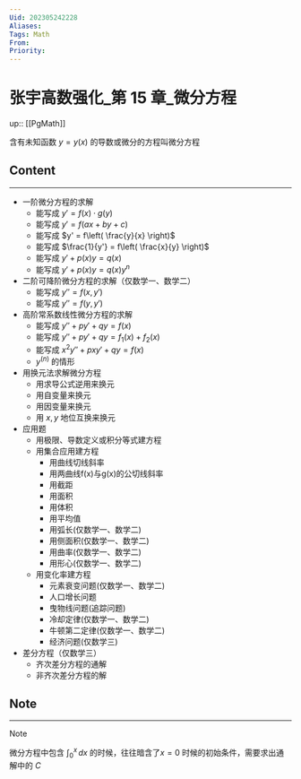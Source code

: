 ```yaml
---
Uid: 202305242228
Aliases: 
Tags: Math 
From: 
Priority: 
---
```

# 张宇高数强化_第 15 章_微分方程
up:: [[PgMath]]

含有未知函数 $y = y(x)$ 的导数或微分的方程叫微分方程

## Content
---
- 一阶微分方程的求解
	- 能写成 $y' = f(x) \cdot g(y)$
	- 能写成 $y' = f(ax+by+c)$
	- 能写成 $y' = f\left( \frac{y}{x} \right)$
	- 能写成 $\frac{1}{y'} = f\left( \frac{x}{y} \right)$
	- 能写成 $y' + p(x)y = q(x)$
	- 能写成 $y' + p(x)y = q(x)y^{n}$
- 二阶可降阶微分方程的求解（仅数学一、数学二）
	- 能写成 $y'' = f(x, y')$
	- 能写成 $y'' = f(y, y')$
- 高阶常系数线性微分方程的求解
	- 能写成  $y'' + py' + qy = f(x)$
	- 能写成 $y'' + py' + qy = f_{1}(x) + f_{2}(x)$
	- 能写成 $x^{2}y'' + pxy' + qy = f(x)$
	- $y^{(n)}$ 的情形
- 用换元法求解微分方程
	- 用求导公式逆用来换元
	- 用自变量来换元
	- 用因变量来换元
	- 用 $x,y$ 地位互换来换元
- 应用题
	- 用极限、导数定义或积分等式建方程
	- 用集合应用建方程
		- 用曲线切线斜率
		- 用两曲线f(x)与g(x)的公切线斜率
		- 用截距
		- 用面积
		- 用体积
		- 用平均值
		- 用弧长(仅数学一、数学二)
		- 用侧面积(仅数学一、数学二)
		- 用曲率(仅数学一、数学二)
		 - 用形心(仅数学一、数学二)
	 - 用变化率建方程
		 - 元素衰变问题(仅数学一、数学二)
		- 人口增长问题
		- 曳物线问题(追踪问题)
		- 冷却定律(仅数学一、数学二)
		- 牛顿第二定律(仅数学一、数学二)
		- 经济问题(仅数学三)
- 差分方程（仅数学三）
	- 齐次差分方程的通解
	- 非齐次差分方程的解

## Note
---
> [!note]
> 微分方程中包含 $\int_{0}^{x}  \, dx$ 的时候，往往暗含了$x=0$ 时候的初始条件，需要求出通解中的 $C$


